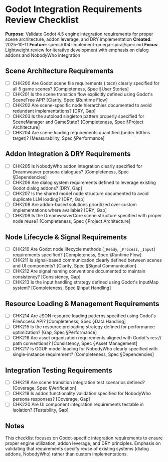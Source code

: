 # Godot Integration Requirements Review Checklist

**Purpose**: Validate Godot 4.5 engine integration requirements for proper scene architecture, addon leverage, and DRY implementation
**Created**: 2025-10-11
**Feature**: specs/004-implement-omega-spiral/spec.md
**Focus**: Lightweight review for iterative development with emphasis on dialog addons and NobodyWho integration

## Scene Architecture Requirements

- [ ] CHK200 Are Godot scene file requirements (.tscn) clearly specified for all 5 game scenes? [Completeness, Spec §User Stories]
- [ ] CHK201 Is the scene transition flow explicitly defined using Godot's SceneTree API? [Clarity, Spec §Runtime Flow]
- [ ] CHK202 Are scene-specific node hierarchies documented to avoid redundant implementations? [DRY, Gap]
- [ ] CHK203 Is the autoload singleton pattern properly specified for SceneManager and GameState? [Completeness, Spec §Project Architecture]
- [ ] CHK204 Are scene loading requirements quantified (under 500ms target)? [Measurability, Spec §Performance]

## Addon Integration & DRY Requirements

- [ ] CHK205 Is NobodyWho addon integration clearly specified for Dreamweaver persona dialogues? [Completeness, Spec §Dependencies]
- [ ] CHK206 Are dialog system requirements defined to leverage existing Godot dialog addons? [DRY, Gap]
- [ ] CHK207 Is the shared model node structure documented to avoid duplicate LLM loading? [DRY, Gap]
- [ ] CHK208 Are addon-based solutions prioritized over custom implementations where available? [DRY, Gap]
- [ ] CHK209 Is the DreamweaverCore scene structure specified with proper node reuse? [Completeness, Spec §Project Architecture]

## Node Lifecycle & Signal Requirements

- [ ] CHK210 Are Godot node lifecycle methods (`_Ready`, `_Process`, `_Input`) requirements specified? [Completeness, Spec §Runtime Flow]
- [ ] CHK211 Is signal-based communication clearly defined between scenes and UI components? [Clarity, Spec §Signal Communication]
- [ ] CHK212 Are signal naming conventions documented to maintain consistency? [Consistency, Gap]
- [ ] CHK213 Is the input handling strategy defined using Godot's InputMap system? [Completeness, Spec §Input Handling]

## Resource Loading & Management Requirements

- [ ] CHK214 Are JSON resource loading patterns specified using Godot's FileAccess API? [Completeness, Spec §Data Handling]
- [ ] CHK215 Is the resource preloading strategy defined for performance optimization? [Gap, Spec §Performance]
- [ ] CHK216 Are asset organization requirements aligned with Godot's res:// path conventions? [Consistency, Spec §Asset Management]
- [ ] CHK217 Is GGUF model loading for NobodyWho clearly specified with single-instance requirement? [Completeness, Spec §Dependencies]

## Integration Testing Requirements

- [ ] CHK218 Are scene transition integration test scenarios defined? [Coverage, Spec §Verification]
- [ ] CHK219 Is addon functionality validation specified for NobodyWho persona responses? [Coverage, Gap]
- [ ] CHK220 Are UI component integration requirements testable in isolation? [Testability, Gap]

## Notes

This checklist focuses on Godot-specific integration requirements to ensure proper engine utilization, addon leverage, and DRY principles. Emphasis on validating that requirements specify reuse of existing systems (dialog addons, NobodyWho) rather than custom implementations.
